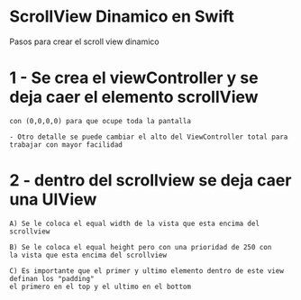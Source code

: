 # ScrollView Dinamico en Swift
Pasos para crear el scroll view dinamico

# 1 - Se crea el viewController y se deja caer el elemento scrollView 
	
	con (0,0,0,0) para que ocupe toda la pantalla
	
	- Otro detalle se puede cambiar el alto del ViewController total para trabajar con mayor facilidad
  
# 2 - dentro del scrollview se deja caer una UIView
	
	A) Se le coloca el equal width de la vista que esta encima del scrollview
	
	B) Se le coloca el equal height pero con una prioridad de 250 con 
	la vista que esta encima del scrollview
	
	C) Es importante que el primer y ultimo elemento dentro de este view definan los "padding" 
	el primero en el top y el ultimo en el bottom 
